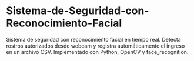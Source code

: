 # Sistema-de-Seguridad-con-Reconocimiento-Facial
Sistema de seguridad con reconocimiento facial en tiempo real. Detecta rostros autorizados desde webcam y registra automáticamente el ingreso en un archivo CSV. Implementado con Python, OpenCV y face_recognition.
